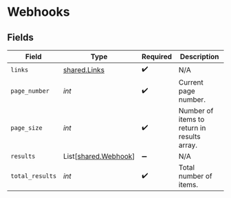 # Webhooks


## Fields

| Field                                                  | Type                                                   | Required                                               | Description                                            |
| ------------------------------------------------------ | ------------------------------------------------------ | ------------------------------------------------------ | ------------------------------------------------------ |
| `links`                                                | [shared.Links](../../models/shared/links.md)           | :heavy_check_mark:                                     | N/A                                                    |
| `page_number`                                          | *int*                                                  | :heavy_check_mark:                                     | Current page number.                                   |
| `page_size`                                            | *int*                                                  | :heavy_check_mark:                                     | Number of items to return in results array.            |
| `results`                                              | List[[shared.Webhook](../../models/shared/webhook.md)] | :heavy_minus_sign:                                     | N/A                                                    |
| `total_results`                                        | *int*                                                  | :heavy_check_mark:                                     | Total number of items.                                 |